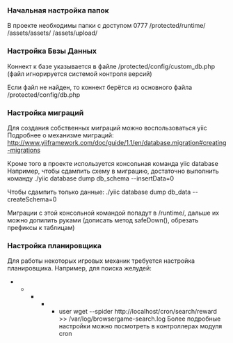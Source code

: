 ### Начальная настройка папок ###
В проекте необходимы папки с доступом 0777
/protected/runtime/
/assets/assets/
/assets/upload/

### Настройка Бвзы Данных ###
Коннект к базе указывается в файле 
/protected/config/custom_db.php (файл игнорируется системой контроля версий)

Если файл не найден, то коннект берётся из основного файла
/protected/config/db.php

### Настройка миграций ###
Для создания собственных миграций можно воспользоваться yiic 
Подробнее о механизме миграций:
http://www.yiiframework.com/doc/guide/1.1/en/database.migration#creating-migrations

Кроме того в проекте используется консольная команда yiic database
Например, чтобы сдампить схему в миграцию, достаточно выполнить команду
./yiic database dump db_schema --insertData=0

Чтобы сдампить только данные:
./yiic database dump db_data --createSchema=0

Миграции с этой консольной командой попадут в /runtime/, дальше их можно допилить руками (дописать метод safeDown(), обрезать префиксы к таблицам)

### Настройка планировщика ###
Для работы некоторых игровых механик требуется настройка планировщика.
Например, для поиска желудей:
* * * * *	user	wget --spider http://localhost/cron/search/reward >> /var/log/browsergame-search.log
Более подробные настройки можно посмотреть в контроллерах модуля cron